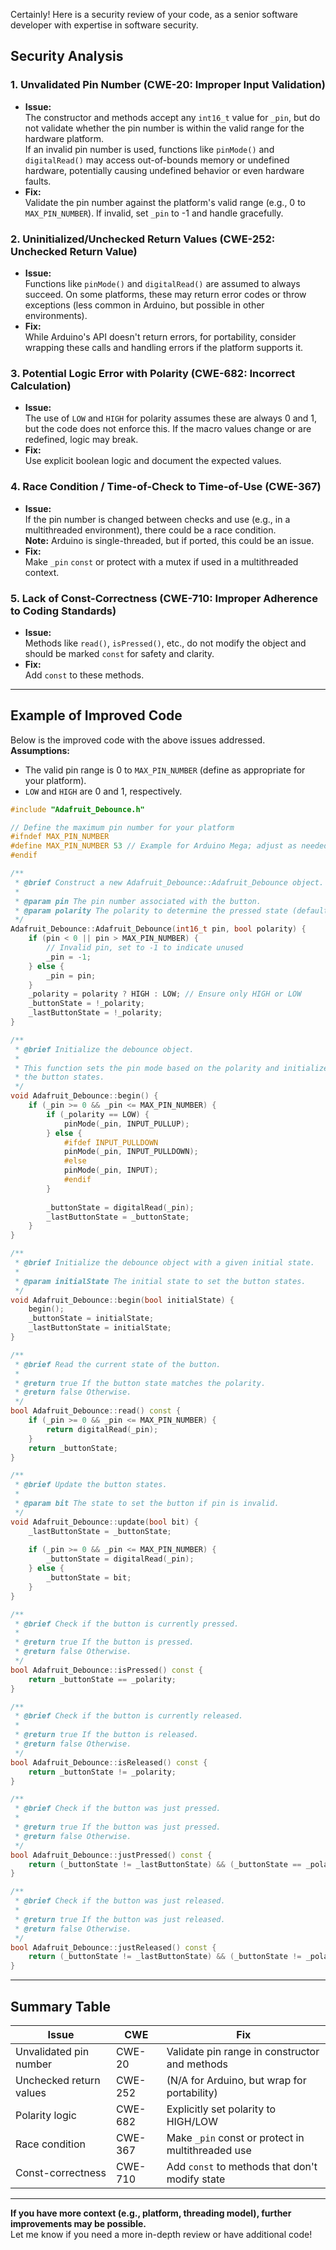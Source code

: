 Certainly! Here is a security review of your code, as a senior software developer with expertise in software security.

## Security Analysis

### 1. **Unvalidated Pin Number (CWE-20: Improper Input Validation)**
- **Issue:**  
  The constructor and methods accept any `int16_t` value for `_pin`, but do not validate whether the pin number is within the valid range for the hardware platform.  
  If an invalid pin number is used, functions like `pinMode()` and `digitalRead()` may access out-of-bounds memory or undefined hardware, potentially causing undefined behavior or even hardware faults.
- **Fix:**  
  Validate the pin number against the platform's valid range (e.g., 0 to `MAX_PIN_NUMBER`). If invalid, set `_pin` to -1 and handle gracefully.

### 2. **Uninitialized/Unchecked Return Values (CWE-252: Unchecked Return Value)**
- **Issue:**  
  Functions like `pinMode()` and `digitalRead()` are assumed to always succeed. On some platforms, these may return error codes or throw exceptions (less common in Arduino, but possible in other environments).
- **Fix:**  
  While Arduino's API doesn't return errors, for portability, consider wrapping these calls and handling errors if the platform supports it.

### 3. **Potential Logic Error with Polarity (CWE-682: Incorrect Calculation)**
- **Issue:**  
  The use of `LOW` and `HIGH` for polarity assumes these are always 0 and 1, but the code does not enforce this. If the macro values change or are redefined, logic may break.
- **Fix:**  
  Use explicit boolean logic and document the expected values.

### 4. **Race Condition / Time-of-Check to Time-of-Use (CWE-367)**
- **Issue:**  
  If the pin number is changed between checks and use (e.g., in a multithreaded environment), there could be a race condition.  
  **Note:** Arduino is single-threaded, but if ported, this could be an issue.
- **Fix:**  
  Make `_pin` `const` or protect with a mutex if used in a multithreaded context.

### 5. **Lack of Const-Correctness (CWE-710: Improper Adherence to Coding Standards)**
- **Issue:**  
  Methods like `read()`, `isPressed()`, etc., do not modify the object and should be marked `const` for safety and clarity.
- **Fix:**  
  Add `const` to these methods.

---

## Example of Improved Code

Below is the improved code with the above issues addressed.  
**Assumptions:**  
- The valid pin range is 0 to `MAX_PIN_NUMBER` (define as appropriate for your platform).
- `LOW` and `HIGH` are 0 and 1, respectively.

```cpp
#include "Adafruit_Debounce.h"

// Define the maximum pin number for your platform
#ifndef MAX_PIN_NUMBER
#define MAX_PIN_NUMBER 53 // Example for Arduino Mega; adjust as needed
#endif

/**
 * @brief Construct a new Adafruit_Debounce::Adafruit_Debounce object.
 * 
 * @param pin The pin number associated with the button.
 * @param polarity The polarity to determine the pressed state (default is LOW).
 */
Adafruit_Debounce::Adafruit_Debounce(int16_t pin, bool polarity) {
    if (pin < 0 || pin > MAX_PIN_NUMBER) {
        // Invalid pin, set to -1 to indicate unused
        _pin = -1;
    } else {
        _pin = pin;
    }
    _polarity = polarity ? HIGH : LOW; // Ensure only HIGH or LOW
    _buttonState = !_polarity;
    _lastButtonState = !_polarity;
}

/**
 * @brief Initialize the debounce object.
 * 
 * This function sets the pin mode based on the polarity and initializes
 * the button states.
 */
void Adafruit_Debounce::begin() {
    if (_pin >= 0 && _pin <= MAX_PIN_NUMBER) {
        if (_polarity == LOW) {
            pinMode(_pin, INPUT_PULLUP);
        } else {
            #ifdef INPUT_PULLDOWN
            pinMode(_pin, INPUT_PULLDOWN);
            #else
            pinMode(_pin, INPUT);
            #endif
        }
        
        _buttonState = digitalRead(_pin);
        _lastButtonState = _buttonState;
    }
}

/**
 * @brief Initialize the debounce object with a given initial state.
 * 
 * @param initialState The initial state to set the button states.
 */
void Adafruit_Debounce::begin(bool initialState) {
    begin();
    _buttonState = initialState;
    _lastButtonState = initialState;
}

/**
 * @brief Read the current state of the button.
 * 
 * @return true If the button state matches the polarity.
 * @return false Otherwise.
 */
bool Adafruit_Debounce::read() const {
    if (_pin >= 0 && _pin <= MAX_PIN_NUMBER) {
        return digitalRead(_pin);
    }
    return _buttonState;
}

/**
 * @brief Update the button states.
 * 
 * @param bit The state to set the button if pin is invalid.
 */
void Adafruit_Debounce::update(bool bit) {
    _lastButtonState = _buttonState;
    
    if (_pin >= 0 && _pin <= MAX_PIN_NUMBER) {
        _buttonState = digitalRead(_pin);
    } else {
        _buttonState = bit;
    }
}

/**
 * @brief Check if the button is currently pressed.
 * 
 * @return true If the button is pressed.
 * @return false Otherwise.
 */
bool Adafruit_Debounce::isPressed() const {
    return _buttonState == _polarity;
}

/**
 * @brief Check if the button is currently released.
 * 
 * @return true If the button is released.
 * @return false Otherwise.
 */
bool Adafruit_Debounce::isReleased() const {
    return _buttonState != _polarity;
}

/**
 * @brief Check if the button was just pressed.
 * 
 * @return true If the button was just pressed.
 * @return false Otherwise.
 */
bool Adafruit_Debounce::justPressed() const {
    return (_buttonState != _lastButtonState) && (_buttonState == _polarity);
}

/**
 * @brief Check if the button was just released.
 * 
 * @return true If the button was just released.
 * @return false Otherwise.
 */
bool Adafruit_Debounce::justReleased() const {
    return (_buttonState != _lastButtonState) && (_buttonState != _polarity);
}
```

---

## Summary Table

| Issue | CWE | Fix |
|-------|-----|-----|
| Unvalidated pin number | CWE-20 | Validate pin range in constructor and methods |
| Unchecked return values | CWE-252 | (N/A for Arduino, but wrap for portability) |
| Polarity logic | CWE-682 | Explicitly set polarity to HIGH/LOW |
| Race condition | CWE-367 | Make `_pin` const or protect in multithreaded use |
| Const-correctness | CWE-710 | Add `const` to methods that don't modify state |

---

**If you have more context (e.g., platform, threading model), further improvements may be possible.**  
Let me know if you need a more in-depth review or have additional code!